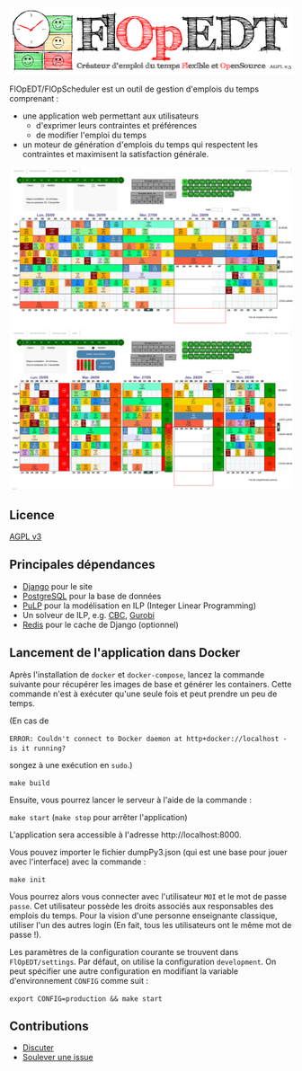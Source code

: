 ![Logo](./FlOpEDT/base/static/base/img/flop2.png)

FlOpEDT/FlOpScheduler est un outil de gestion
d'emplois du temps comprenant :
- une application web permettant aux utilisateurs
  * d'exprimer leurs contraintes et préférences
  * de modifier l'emploi du temps
- un moteur de génération d'emplois du temps qui respectent les contraintes et
maximisent la satisfaction générale.

![Aperçu de la vue d'accueil](./img/edt-accueil.jpg)
![Aperçu de la vue de changement des disponibilités (/préférences)](./img/edt-dispos.jpg)

## Licence

[AGPL v3](https://www.gnu.org/licenses/agpl-3.0.html)

## Principales dépendances
- [Django](https://www.djangoproject.com/) pour le site
- [PostgreSQL](https://www.postgresql.org/) pour la base de données
- [PuLP](https://github.com/coin-or/pulp) pour la modélisation en ILP (Integer Linear Programming)
- Un solveur de ILP, e.g. [CBC](https://projects.coin-or.org/Cbc), [Gurobi](gurobi.com)
- [Redis](https://redis.io) pour le cache de Django (optionnel)

## Lancement de l'application dans Docker

Après l'installation de `docker` et `docker-compose`, lancez la commande suivante pour récupérer les images de base et générer les containers. Cette commande n'est à exécuter qu'une seule fois et peut prendre un peu de temps.

(En cas de

`ERROR: Couldn't connect to Docker daemon at http+docker://localhost - is it running?`

songez à une exécution en `sudo`.)

`make build`

Ensuite, vous pourrez lancer le serveur à l'aide de la commande :

`make start` (`make stop` pour arrêter l'application)

L'application sera accessible à l'adresse http://localhost:8000.

Vous pouvez importer le fichier dumpPy3.json (qui est une base pour jouer avec l'interface) avec la commande :

`make init` 

Vous pourrez alors vous connecter avec l'utilisateur `MOI` et le mot
de passe `passe`. Cet utilisateur possède les droits associés aux
responsables des emplois du temps. Pour la vision d'une personne
enseignante classique, utiliser l'un des autres login (En fait, tous
les utilisateurs ont le même mot de passe !).

Les paramètres de la configuration courante se trouvent dans `FlOpEDT/settings`. Par défaut, on utilise la configuration `development`. On peut spécifier une autre configuration en modifiant la variable d'environnement `CONFIG` comme suit :

`export CONFIG=production && make start`

## Contributions
- [Discuter](https://flopedt.slack.com)
- [Soulever une issue](https://framagit.org/FlOpEDT/FlOpEDT/issues)


